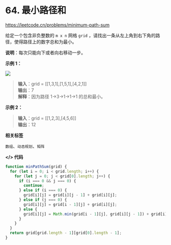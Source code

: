 # 64. 最小路径和

https://leetcode.cn/problems/minimum-path-sum

给定一个包含非负整数的 `m x n` 网格 `grid` ，请找出一条从左上角到右下角的路径，使得路径上的数字总和为最小。

**说明**：每次只能向下或者向右移动一步。

**示例 1：**

![](https://assets.leetcode.com/uploads/2020/11/05/minpath.jpg)

> **输入**：grid = [[1,3,1],[1,5,1],[4,2,1]]<br>
**输出**：7<br>
**解释**：因为路径 1→3→1→1→1 的总和最小。

**示例 2：**

> **输入**：grid = [[1,2,3],[4,5,6]]<br>
**输出**：12

**相关标签**

`数组`、`动态规划`、`矩阵`

**</> 代码**

```js
function minPathSum(grid) {
  for (let i = 0; i < grid.length; i++) {
    for (let j = 0; j < grid[0].length; j++) {
      if (i === 0 && j === 0) {
        continue;
      } else if (i === 0) {
        grid[i][j] = grid[i][j - 1] + grid[i][j];
      } else if (j === 0) {
        grid[i][j] = grid[i - 1][j] + grid[i][j];
      } else {
        grid[i][j] = Math.min(grid[i - 1][j], grid[i][j - 1]) + grid[i][j];
      }
    }
  }
  return grid[grid.length - 1][grid[0].length - 1];
}
```
